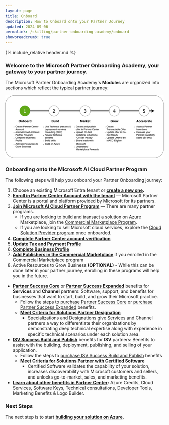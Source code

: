 ```yaml
---
layout: page
title: Onboard 
description: How to Onboard onto your Partner Journey
updated: 2024-09-06
permalink: /skilling/partner-onboarding-academy/onboard
showbreadcrumb: true
---
```

{% include_relative header.md %}

### Welcome to the Microsoft Partner Onboarding Academy, your gateway to your partner journey.

The Microsoft Partner Onboarding Academy's **Modules** are organized into sections which reflect the typical partner journey:

![](../../../assets/partner-onboarding/partner-journey-onboard.png)

### Onboarding onto the Microsoft AI Cloud Partner Program

The following steps will help you onboard your Partner Onboarding journey:

1. Choose an existing Microsoft Entra tenant or **[create a new one](https://learn.microsoft.com/en-us/azure/active-directory/fundamentals/create-new-tenant).**
1. **[Enroll in Partner Center Account with the tenant](/PartnerResources/skilling/partner-onboarding-academy/acct)** — Microsoft Partner Center is a portal and platform provided by Microsoft for its partners.
1. **[Join Microsoft AI Cloud Partner Program](https://learn.microsoft.com/en-us/partner-center/intro-to-cloud-partner-program-membership)** — There are many partner programs.
    - If you are looking to build and transact a solution on Azure Marketplace, join the [Commercial Marketplace Program](https://learn.microsoft.com/en-us/partner-center/account-settings/create-account).
    - If you are looking to sell Microsoft cloud services, explore the [Cloud Solution Provider program](https://learn.microsoft.com/en-us/partner-center/enroll/enrolling-in-the-csp-program) once onboarded.
1. **[Complete Partner Center account verification](https://learn.microsoft.com/en-us/partner-center/verification-responses)**
1. **[Update Tax and Payment Profile](https://learn.microsoft.com/en-us/partner-center/set-up-your-payout-account)**
1. **[Complete Business Profile](https://learn.microsoft.com/en-us/partner-center/create-a-marketing-profile)**
1. **[Add Publishers in the Commercial Marketplace](https://learn.microsoft.com/en-us/partner-center/add-publishers)** if you enrolled in the Commercial Marketplace program
1. Active Resources to Grow Business **(OPTIONAL)** - While this can be done later in your partner journey, enrolling in these programs will help you in the future.
- **[Partner Success Core](https://learn.microsoft.com/en-us/partner-center/membership/partner-success-core-benefits)** or **[Partner Success Expanded](https://learn.microsoft.com/en-us/partner-center/membership/partner-success-expanded-benefits)** benefits for **Services** and **Channel** partners: Software, support, and benefits for businesses that want to start, build, and grow their Microsoft practice.
  - Follow the steps to [purchase Partner Success Core](https://learn.microsoft.com/en-us/partner-center/membership/partner-success-core-benefits#purchase-partner-success-core-benefits) or [purchase Partner Success Expanded](https://learn.microsoft.com/en-us/partner-center/membership/partner-success-expanded-benefits#purchase-partner-success-expanded-benefits) benefits.
  - **[Meet Criteria for Solutions Partner Designation](https://learn.microsoft.com/en-us/partner-center/membership/introduction-to-pcs)**
    - Specializations and Designations give Services and Channel partners a way to differentiate their organizations by demonstrating deep technical expertise along with experience in specific technical scenarios under each solution area.
- **[ISV Success Build and Publish](https://learn.microsoft.com/en-us/partner-center/membership/isv-success)** benefits for **ISV** partners: Benefits to assist with the building, deployment, publishing, and selling of your application.
  - Follow the steps to [purchase ISV Success Build and Publish](https://learn.microsoft.com/en-us/partner-center/membership/isv-success#enrollment) benefits
  - **[Meet Criteria for Solutions Partner with Certified Software](https://learn.microsoft.com/en-us/partner-center/referrals/solutions-partner-certified-software-designations-benefits)**
    - Certified Software validates the capability of your solution, increases discoverability with Microsoft customers and sellers, and unlocks go-to-market, sales, and marketing benefits.
- **[Learn about other benefits in Partner Center](https://learn.microsoft.com/en-us/partner-center/benefits/manage-your-partner-network-benefits):** Azure Credits, Cloud Services, Software Keys, Technical consultations, Developer Tools, Marketing Benefits & Logo Builder.

### Next Steps

The next step is to start **[building your solution on Azure](/PartnerResources/skilling/partner-onboarding-academy/build).**